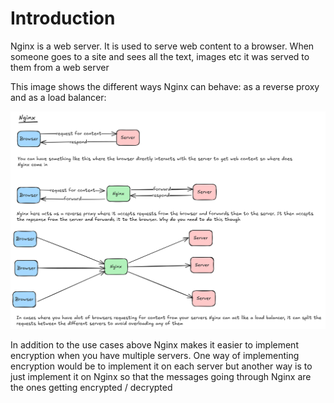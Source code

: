 # Introduction

Nginx is a web server. It is used to serve web content to a browser. When someone goes to a site and sees all the text, images etc it was served to them from a web server

This image shows the different ways Nginx can behave: as a reverse proxy and as a load balancer:

![Nginx use cases](what_is_nginx.png)

In addition to the use cases above Nginx makes it easier to implement encryption when you have multiple servers. One way of implementing encryption would be to implement it on each server but another way is to just implement it on Nginx so that the messages going through Nginx are the ones getting encrypted / decrypted
